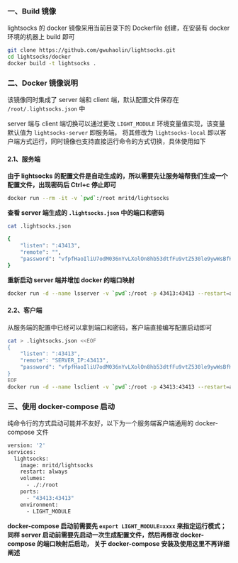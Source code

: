 ### 一、Build 镜像

lightsocks 的 docker 镜像采用当前目录下的 Dockerfile 创建，在安装有 docker 环境的机器上 build 即可

``` sh
git clone https://github.com/gwuhaolin/lightsocks.git
cd lightsocks/docker
docker build -t lightsocks .
```

### 二、Docker 镜像说明

该镜像同时集成了 server 端和 client 端，默认配置文件保存在 `/root/.lightsocks.json` 中

server 端与 client 端切换可以通过更改 `LIGHT_MODULE` 环境变量值实现，该变量默认值为 `lightsocks-server` 即服务端，
将其修改为 `lightsocks-local` 即以客户端方式运行，同时镜像也支持直接运行命令的方式切换，具体使用如下

#### 2.1、服务端

**由于 lightsocks 的配置文件是自动生成的，所以需要先让服务端帮我们生成一个配置文件，出现密码后 Ctrl+c 停止即可**

``` sh
docker run --rm -it -v `pwd`:/root mritd/lightsocks
```

**查看 server 端生成的 `.lightsocks.json` 中的端口和密码**

``` sh
cat .lightsocks.json

{
    "listen": ":43413",
    "remote": "",
    "password": "vfpfHaoIliU7odM036nYvLXolOn8hb53dtfFu9vtZ530le9ywWsBfHomaLmCiyhvQRsKPVWn1A9DW/OOpGWuLAyQAwvdFmQ2tvkVik+Y8SqSLQUN2TD4E3irOTOJTqBU3OrOISRRAvVN/WBWI9F+FMKcccNjIoQY7kddEfCPppNSysdIrH9tPkJckXk4EFBz3uZEuBqjgSscRln+bEW6PzxqWIduSa2yIA7AMajnl17ymvd7Euxm0st0cLcvJy4fiDfPUwfkg7SGBtCMacml69oy4p/jm6/ESwDWgKJXfb9iNUDN5QTM4cbVGY11SrEJ+7Ow9h6eYVqZF0wp4P/IOg=="
}
```

**重新启动 server 端并增加 docker 的端口映射**

``` sh
docker run -d --name lsserver -v `pwd`:/root -p 43413:43413 --restart=always mritd/lightsocks lightsocks-server
```

#### 2.2、客户端

从服务端的配置中已经可以拿到端口和密码，客户端直接编写配置启动即可

``` sh
cat > .lightsocks.json <<EOF
{
    "listen": ":43413",
    "remote": "SERVER_IP:43413",
    "password": "vfpfHaoIliU7odM036nYvLXolOn8hb53dtfFu9vtZ530le9ywWsBfHomaLmCiyhvQRsKPVWn1A9DW/OOpGWuLAyQAwvdFmQ2tvkVik+Y8SqSLQUN2TD4E3irOTOJTqBU3OrOISRRAvVN/WBWI9F+FMKcccNjIoQY7kddEfCPppNSysdIrH9tPkJckXk4EFBz3uZEuBqjgSscRln+bEW6PzxqWIduSa2yIA7AMajnl17ymvd7Euxm0st0cLcvJy4fiDfPUwfkg7SGBtCMacml69oy4p/jm6/ESwDWgKJXfb9iNUDN5QTM4cbVGY11SrEJ+7Ow9h6eYVqZF0wp4P/IOg=="
}
EOF
docker run -d --name lsclient -v `pwd`:/root -p 43413:43413 --restart=always mritd/lightsocks lightsocks-local
```

### 三、使用 docker-compose 启动

纯命令行的方式启动可能并不友好，以下为一个服务端客户端通用的 docker-compose 文件

``` sh
version: '2' 
services:
  lightsocks:
    image: mritd/lightsocks
    restart: always
    volumes: 
      - ./:/root
    ports: 
      - "43413:43413"
    environment:
      - LIGHT_MODULE
```

**docker-compose 启动前需要先 `export LIGHT_MODULE=xxxx` 来指定运行模式；
同样 server 启动前需要先启动一次生成配置文件，然后再修改 docker-compose 的端口映射后启动，
关于 docker-compose 安装及使用这里不再详细阐述**
